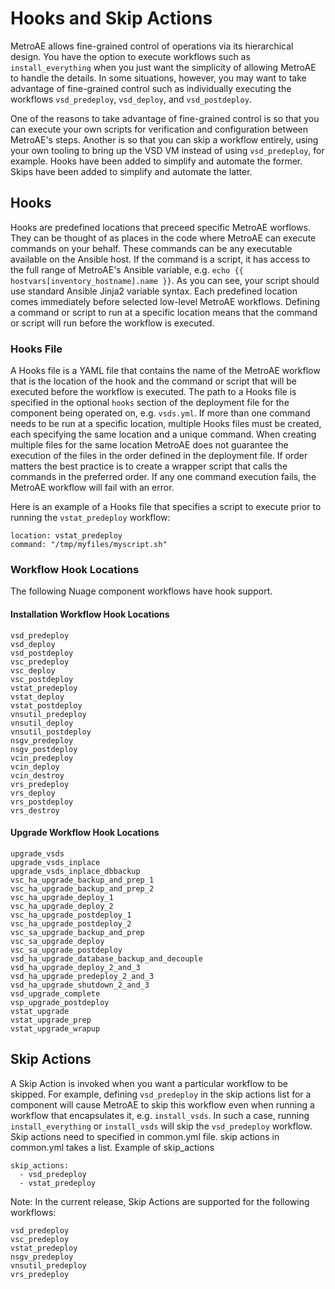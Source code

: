 # Hooks and Skip Actions
MetroAE allows fine-grained control of operations via its hierarchical design. You have the option to execute workflows such as `install_everything` when you just want the simplicity of allowing MetroAE to handle the details. In some situations, however, you may want to take advantage of fine-grained control such as individually executing the workflows `vsd_predeploy`, `vsd_deploy`, and `vsd_postdeploy`.

One of the reasons to take advantage of fine-grained control is so that you can execute your own scripts for verification and configuration between MetroAE's steps. Another is so that you can skip a workflow entirely, using your own tooling to bring up the VSD VM instead of using `vsd_predeploy`, for example. Hooks have been added to simplify and automate the former. Skips have been added to simplify and automate the latter.

## Hooks
Hooks are predefined locations that preceed specific MetroAE worflows. They can be thought of as places in the code where MetroAE can execute commands on your behalf. These commands can be any executable available on the Ansible host. If the command is a script, it has access to the full range of MetroAE's Ansible variable, e.g. `echo {{ hostvars[inventory_hostname].name }}`. As you can see, your script should use standard Ansible Jinja2 variable syntax. Each predefined location comes immediately before selected low-level MetroAE workflows. Defining a command or script to run at a specific location means that the command or script will run before the workflow is executed.

### Hooks File
A Hooks file is a YAML file that contains the name of the MetroAE workflow that is the location of the hook and the command or script that will be executed before the workflow is executed. The path to a Hooks file is specified in the optional `hooks` section of the deployment file for the component being operated on, e.g. `vsds.yml`. If more than one command needs to be run at a specific location, multiple Hooks files must be created, each specifying the same location and a unique command. When creating multiple files for the same location MetroAE does not guarantee the execution of the files in the order defined in the deployment file. If order matters the best practice is to create a wrapper script that calls the commands in the preferred order. If any one command execution fails, the MetroAE workflow will fail with an error.

Here is an example of a Hooks file that specifies a script to execute prior to running the `vstat_predeploy` workflow:
```
location: vstat_predeploy
command: "/tmp/myfiles/myscript.sh"
```

### Workflow Hook Locations
The following Nuage component workflows have hook support.

#### Installation Workflow Hook Locations
```
vsd_predeploy
vsd_deploy
vsd_postdeploy
vsc_predeploy
vsc_deploy
vsc_postdeploy
vstat_predeploy
vstat_deploy
vstat_postdeploy
vnsutil_predeploy
vnsutil_deploy
vnsutil_postdeploy
nsgv_predeploy
nsgv_postdeploy
vcin_predeploy
vcin_deploy
vcin_destroy
vrs_predeploy
vrs_deploy
vrs_postdeploy
vrs_destroy
```

#### Upgrade Workflow Hook Locations
```
upgrade_vsds
upgrade_vsds_inplace
upgrade_vsds_inplace_dbbackup
vsc_ha_upgrade_backup_and_prep_1
vsc_ha_upgrade_backup_and_prep_2
vsc_ha_upgrade_deploy_1
vsc_ha_upgrade_deploy_2
vsc_ha_upgrade_postdeploy_1
vsc_ha_upgrade_postdeploy_2
vsc_sa_upgrade_backup_and_prep
vsc_sa_upgrade_deploy
vsc_sa_upgrade_postdeploy
vsd_ha_upgrade_database_backup_and_decouple
vsd_ha_upgrade_deploy_2_and_3
vsd_ha_upgrade_predeploy_2_and_3
vsd_ha_upgrade_shutdown_2_and_3
vsd_upgrade_complete
vsp_upgrade_postdeploy
vstat_upgrade
vstat_upgrade_prep
vstat_upgrade_wrapup
```

## Skip Actions
A Skip Action is invoked when you want a particular workflow to be skipped. For example, defining `vsd_predeploy` in the skip actions list for a component will cause MetroAE to skip this workflow even when running a workflow that encapsulates it, e.g. `install_vsds`. In such a case, running `install_everything` or `install_vsds` will skip the `vsd_predeploy` workflow. Skip actions need to specified in common.yml file. skip actions in common.yml takes a list. Example of skip_actions

```
skip_actions:
  - vsd_predeploy
  - vstat_predeploy
```

Note: In the current release, Skip Actions are supported for the following workflows:
```
vsd_predeploy
vsc_predeploy
vstat_predeploy
nsgv_predeploy
vnsutil_predeploy
vrs_predeploy
```
